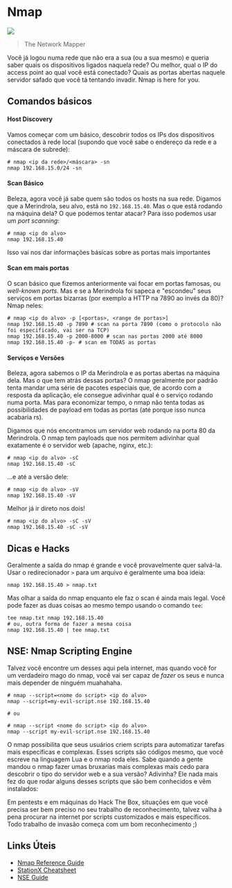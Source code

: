 # Nmap

![](https://i.imgur.com/VmXeG64.png)

> The Network Mapper

Você já logou numa rede que não era a sua (ou a sua mesmo) e queria saber quais os dispositivos ligados naquela rede?
Ou melhor, qual o IP do access point ao qual você está conectado? Quais as portas abertas naquele servidor safado que
você tá tentando invadir. Nmap is here for you.


## Comandos básicos 
#### Host Discovery
Vamos começar com um básico, descobrir todos os IPs dos dispositivos conectados à rede local (supondo que você sabe
o endereço da rede e a máscara de subrede):

```
# nmap <ip da rede>/<máscara> -sn
nmap 192.168.15.0/24 -sn
```

#### Scan Básico
Beleza, agora você já sabe quem são todos os hosts na sua rede. Digamos que a Merindrola, seu alvo, está no `192.168.15.40`.
Mas o que está rodando na máquina dela? O que podemos tentar atacar? Para isso podemos usar um *port scanning*:

```
# nmap <ip do alvo>
nmap 192.168.15.40
```

Isso vai nos dar informações básicas sobre as portas mais importantes

#### Scan em mais portas
O scan básico que fizemos anteriormente vai focar em portas famosas, ou *well-known ports*. Mas e se a Merindrola foi
sapeca e "escondeu" seus serviços em portas bizarras (por exemplo a HTTP na 7890 ao invés da 80)? Nmap neles:

```
# nmap <ip do alvo> -p [<portas>, <range de portas>]
nmap 192.168.15.40 -p 7890 # scan na porta 7890 (como o protocolo não foi especificado, vai ser na TCP)
nmap 192.168.15.40 -p 2000-8000 # scan nas portas 2000 até 8000
nmap 192.168.15.40 -p- # scan em TODAS as portas
```

#### Serviços e Versões
Beleza, agora sabemos o IP da Merindrola e as portas abertas na máquina dela. Mas o que tem atrás dessas portas? O nmap
geralmente por padrão tenta mandar uma série de pacotes especiais que, de acordo com a resposta da aplicação, ele consegue
adivinhar qual é o serviço rodando numa porta. Mas para economizar tempo, o nmap não tenta todas as possibilidades de payload
em todas as portas (até porque isso nunca acabaria rs). 

Digamos que nós encontramos um servidor web rodando na porta 80 da Merindrola. O nmap tem payloads que nos permitem
adivinhar qual exatamente é o servidor web (apache, nginx, etc.):

```
# nmap <ip do alvo> -sC
nmap 192.168.15.40 -sC
```

...e até a versão dele:

```
# nmap <ip do alvo> -sV
nmap 192.168.15.40 -sV
```

Melhor já ir direto nos dois!

```
# nmap <ip do alvo> -sC -sV
nmap 192.168.15.40 -sC -sV
```

## Dicas e Hacks
Geralmente a saída do nmap é grande e você provavelmente quer salvá-la. Usar o redirecionador `>` para um arquivo
é geralmente uma boa ideia:

```
nmap 192.168.15.40 > nmap.txt
```

Mas olhar a saída do nmap enquanto ele faz o scan é ainda mais legal. Você pode fazer as duas coisas ao mesmo tempo
usando o comando `tee`:

```
tee nmap.txt nmap 192.168.15.40
# ou, outra forma de fazer a mesma coisa
nmap 192.168.15.40 | tee nmap.txt
```

## NSE: Nmap Scripting Engine
Talvez você encontre um desses aqui pela internet, mas quando você for um verdadeiro mago do nmap, você vai ser capaz
de *fazer* os seus e nunca mais depender de ninguém muahahaha.

```
# nmap --script=<nome do script> <ip do alvo>
nmap --script=my-evil-script.nse 192.168.15.40

# ou

# nmap --script <nome do script> <ip do alvo>
nmap --script my-evil-script.nse 192.168.15.40
```

O nmap possibilita que seus usuários criem scripts para automatizar tarefas mais específicas e complexas. Esses scripts
são códigos mesmo, que você escreve na linguagem Lua e o nmap roda eles. Sabe quando a gente mandou o nmap fazer
umas bruxarias mais complexas mais cedo para descobrir o tipo do servidor web e a sua versão? Adivinha? Ele nada mais fez
do que rodar alguns desses scripts que são bem conhecidos e vêm instalados:

Em pentests e em máquinas do Hack The Box, situações em que você precisa ser bem preciso no seu trabalho de reconhecimento,
talvez valha à pena procurar na internet por scripts customizados e mais específicos. Todo trabalho de invasão começa com um
bom reconhecimento ;)

## Links Úteis
- [Nmap Reference Guide](https://nmap.org/book/man.html)
- [StationX Cheatsheet](https://www.stationx.net/nmap-cheat-sheet/)
- [NSE Guide](https://nmap.org/book/man-nse.html)
